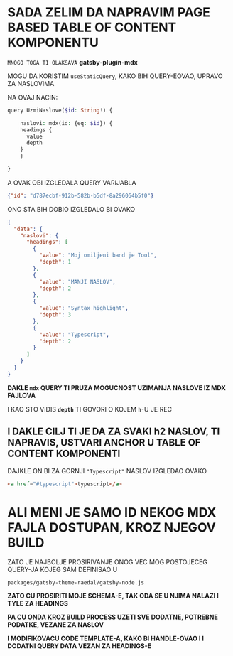 # SADA ZELIM DA NAPRAVIM PAGE BASED TABLE OF CONTENT KOMPONENTU

`MNOGO TOGA TI OLAKSAVA` **gatsby-plugin-mdx**

MOGU DA KORISTIM `useStaticQuery`, KAKO BIH QUERY-EOVAO, UPRAVO ZA NASLOVIMA

NA OVAJ NACIN:

```php
query UzmiNaslove($id: String!) {

 	naslovi: mdx(id: {eq: $id}) {
  	headings {
      value
      depth
    }
	}

}

```

A OVAK OBI IZGLEDALA QUERY VARIJABLA

```JSON
{"id": "d787ecbf-912b-582b-b5df-8a296064b5f0"}
```

ONO STA BIH DOBIO IZGLEDALO BI OVAKO

```json
{
  "data": {
    "naslovi": {
      "headings": [
        {
          "value": "Moj omiljeni band je Tool",
          "depth": 1
        },
        {
          "value": "MANJI NASLOV",
          "depth": 2
        },
        {
          "value": "Syntax highlight",
          "depth": 3
        },
        {
          "value": "Typescript",
          "depth": 2
        }
      ]
    }
  }
}
```

**DAKLE `mdx` QUERY TI PRUZA MOGUCNOST UZIMANJA NASLOVE IZ MDX FAJLOVA**

I KAO STO VIDIS **`depth`** TI GOVORI O KOJEM **`h`**-U JE REC

## I DAKLE CILJ TI JE DA ZA SVAKI h2 NASLOV, TI NAPRAVIS, USTVARI ANCHOR U TABLE OF CONTENT KOMPONENTI

DAJKLE ON BI ZA GORNJI `"Typescript"` NASLOV IZGLEDAO OVAKO

```html
<a href="#typescript">typescript</a>
```

# ALI MENI JE SAMO ID NEKOG MDX FAJLA DOSTUPAN, KROZ NJEGOV BUILD

ZATO JE NAJBOLJE PROSIRIVANJE ONOG VEC MOG POSTOJECEG QUERY-JA KOJEG SAM DEFINISAO U

`packages/gatsby-theme-raedal/gatsby-node.js`

**ZATO CU PROSIRITI MOJE SCHEMA-E, TAK ODA SE U NJIMA NALAZI I TYLE ZA HEADINGS**

**PA CU ONDA KROZ BUILD PROCESS UZETI SVE DODATNE, POTREBNE PODATKE, VEZANE ZA NASLOV**

**I MODIFIKOVACU CODE TEMPLATE-A, KAKO BI HANDLE-OVAO I I DODATNI QUERY DATA VEZAN ZA HEADINGS-E**
